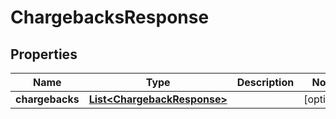 

# ChargebacksResponse


## Properties

| Name | Type | Description | Notes |
|------------ | ------------- | ------------- | -------------|
|**chargebacks** | [**List&lt;ChargebackResponse&gt;**](ChargebackResponse.md) |  |  [optional] |



